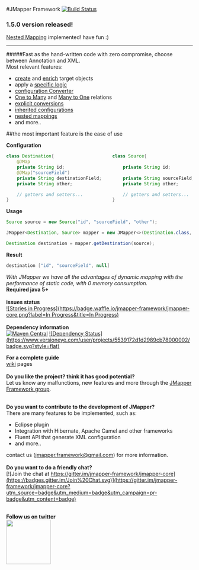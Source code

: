#JMapper Framework [![Build Status](https://travis-ci.org/jmapper-framework/jmapper-core.svg?branch=master)](https://travis-ci.org/jmapper-framework/jmapper-core)
### 1.5.0 version released!
[Nested Mapping](https://github.com/jmapper-framework/jmapper-core/wiki/Nested-Mapping) implemented! have fun :)
____
#####Fast as the hand-written code with zero compromise, choose between Annotation and XML.<br>
Most relevant features:

  * [create](https://github.com/jmapper-framework/jmapper-core/wiki/getDestination-method) and [enrich](https://github.com/jmapper-framework/jmapper-core/wiki/getDestination-method) target objects
  * apply a [specific logic](https://github.com/jmapper-framework/jmapper-core/wiki/Enumerations)
  * [configuration Converter](https://github.com/jmapper-framework/jmapper-core/wiki/Xml-Hander)
  * [One to Many](https://github.com/jmapper-framework/jmapper-core/wiki/One-To-Many) and [Many to One](https://github.com/jmapper-framework/jmapper-core/wiki/Many-To-One) relations
  * [explicit conversions](https://github.com/jmapper-framework/jmapper-core/wiki/Conversion-examples)
  * [inherited configurations](https://github.com/jmapper-framework/jmapper-core/wiki/Inheritance-examples)
  * [nested mappings](https://github.com/jmapper-framework/jmapper-core/wiki/Nested-Mapping)
  * and more..

##the most important feature is the ease of use

<b>Configuration</b>

```java
class Destination{                      class Source{
    @JMap
    private String id;                      private String id;
    @JMap("sourceField")                    
    private String destinationField;        private String sourceField;
    private String other;                   private String other;

    // getters and setters...               // getters and setters...
}                                       }
```

<b>Usage</b>

```java
Source source = new Source("id", "sourceField", "other");

JMapper<Destination, Source> mapper = new JMapper<>(Destination.class, Source.class);

Destination destination = mapper.getDestination(source);
```

<b>Result</b>

```java
destination ["id", "sourceField", null]
```
*With JMapper we have all the advantages of dynamic mapping with the performance of static code, with 0 memory consumption.*<br>
**Required java 5+**<br><br>
**issues status**
<br>[![Stories in Progress](https://badge.waffle.io/jmapper-framework/jmapper-core.png?label=In Progress&title=In Progress)](https://waffle.io/jmapper-framework/jmapper-core)<br><br>
**Dependency information**
<br>[![Maven Central](https://maven-badges.herokuapp.com/maven-central/com.googlecode.jmapper-framework/jmapper-core/badge.svg)](https://maven-badges.herokuapp.com/maven-central/com.googlecode.jmapper-framework/jmapper-core) [![Dependency Status] (https://www.versioneye.com/user/projects/5539172d1d2989cb78000002/badge.svg?style=flat)](https://www.versioneye.com/user/projects/5539172d1d2989cb78000002)<br>

**For a complete guide**<br>[wiki](https://github.com/jmapper-framework/jmapper-core/wiki) pages<br><br>
**Do you like the project? think it has good potential?**<br>
Let us know any malfunctions, new features and more through the [JMapper Framework group](https://groups.google.com/forum/#!forum/jmapper-framework).<br><br>

**Do you want to contribute to the development of JMapper?**<br> 
There are many features to be implemented, such as:
- Eclipse plugin
- Integration with Hibernate, Apache Camel and other frameworks
- Fluent API that generate XML configuration
- and more..

contact us (jmapper.framework@gmail.com) for more information.<br><br>
**Do you want to do a friendly chat?**<br>
[![Join the chat at https://gitter.im/jmapper-framework/jmapper-core](https://badges.gitter.im/Join%20Chat.svg)](https://gitter.im/jmapper-framework/jmapper-core?utm_source=badge&utm_medium=badge&utm_campaign=pr-badge&utm_content=badge)<br><br>

**Follow us on twitter**<br>
<a href="https://twitter.com/jmapper_av"><img src="http://www.teachthought.com/wp-content/uploads/2012/10/twitter-logo-break.png" width="120" height="120" /></a>

